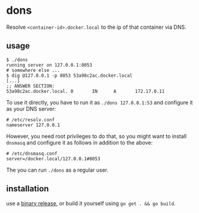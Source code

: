 # dons

Resolve `<container-id>.docker.local` to the ip of that container via DNS.

## usage

	$ ./dons
	running server on 127.0.0.1:8053
	# somewhere else ...
	$ dig @127.0.0.1 -p 8053 53a98c2ac.docker.local
	[...]
	;; ANSWER SECTION:
	53a98c2ac.docker.local. 0       IN      A       172.17.0.11

To use it directly, you have to run it as `./dons 127.0.0.1:53` and configure
it as your DNS server:

	# /etc/resolv.conf
	nameserver 127.0.0.1

However, you need root privileges to do that, so you might want to install
`dnsmasq` and configure it as follows in addition to the above:

	# /etc/dnsmasq.conf
	server=/docker.local/127.0.0.1#8053

The you can run `./dons` as a regular user.

## installation

use a [binary release](https://github.com/heyLu/dons/releases), or build
it yourself using `go get . && go build`.